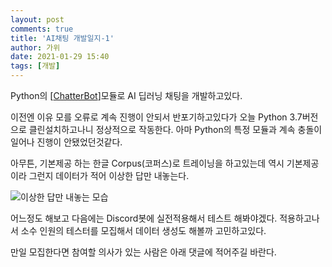 ```yaml
---
layout: post
comments: true
title: 'AI채팅 개발일지-1'
author: 가위
date: 2021-01-29 15:40
tags: [개발]
---
```


Python의 [[ChatterBot](https://github.com/gunthercox/ChatterBot)]모듈로 AI 딥러닝 채팅을 개발하고있다.

이전엔 이유 모를 오류로 계속 진행이 안되서 반포기하고있다가 오늘 Python 3.7버전으로 클린설치하고나니 정상적으로 작동한다.
아마 Python의 특정 모듈과 계속 충돌이 일어나 진행이 안됐었던것같다.

아무튼, 기본제공 하는 한글 Corpus(코퍼스)로 트레이닝을 하고있는데 역시 기본제공이라 그런지 데이터가 적어 이상한 답만 내놓는다.

![이상한 답만 내놓는 모습](https://media.discordapp.net/attachments/774801225807429642/804603687301021706/2021_01_29_15_36_34_196.gif)

어느정도 해보고 다음에는 Discord봇에 실전적용해서 테스트 해봐야겠다.
적용하고나서 소수 인원의 테스터를 모집해서 데이터 생성도 해볼까 고민하고있다.

만일 모집한다면 참여할 의사가 있는 사람은 아래 댓글에 적어주길 바란다.
